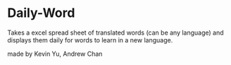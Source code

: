 # Daily-Word
Takes a excel spread sheet of translated words (can be any language) and displays them daily for words to learn in a new language.

made by Kevin Yu, Andrew Chan